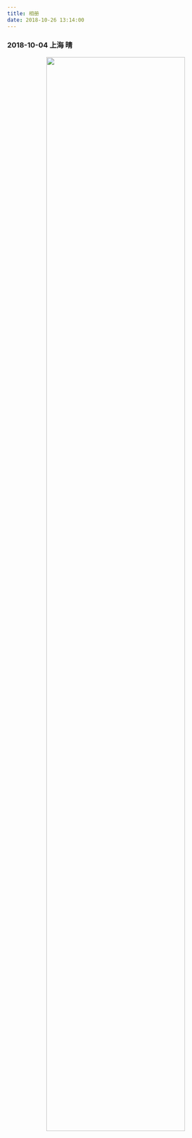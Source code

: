 ```yaml
---
title: 相册
date: 2018-10-26 13:14:00
---
```


### 2018-10-04 上海 晴
<center>
	<img src="/img/photo/2018-10-04/shanghai.jpg" style="width: 80%;" />
</center>